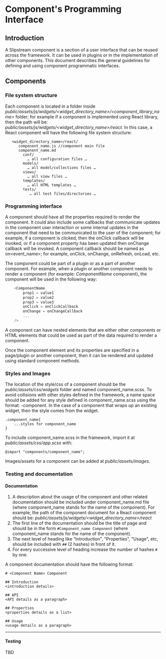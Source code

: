 # Component's Programming Interface

## Introduction
A Slipstream component is a section of a user interface that can be reused across the framework. It can be used in plugins or in the implementation of other components.
This document describes the general guidelines for defining and using component programmatic interfaces.


## Components

### File system structure
Each component is located in a folder inside *public/assets/js/widgets/<widget_directory_name>/<component_library_name>* folder; for example if a component is implemented using React library, then the path will be: *public/assets/js/widgets/<widget_directory_name>/react*. In this case, a React component will have the following file system structure:

```
   <widget_directory_name>/react/
      component_name.js //component main file
      component_name.md
        conf/
          … all configuration files …
        models/
          … all model/collections files …
        views/
          … all view files …
        templates/
          … all HTML templates …
        tests/
           … all test files/directories …
```

### Programming interface
A component should have all the properties required to render the component. It could also include some callbacks that communicate updates in the component user interaction or some internal updates in the component that need to be communicated to the user of the component; for example, if a component is clicked, then the onClick callback will be invoked, or if a component property has been updated then onChange callback will be invoked. A component callback should be named as on<event_name>; for example, onClick, onChange, onRefresh, onLoad, etc.

 The component could be part of a plugin or as a part of another component. For example, when a plugin or another component needs to render a component (for example: *ComponentName* component), the component will be used in the following way:

```javascript
    <ComponentName
        prop1 = value1
        prop2 = value2
        prop3 = value3
        onClick = onClickCallback
        onChange = onChangeCallback
        ...
    />
```

A component can have nested elements that are either other components or HTML elements that could be used as part of the data required to render a component.

Once the component element and its properties are specified in a page/plugin or another component, then it can be rendered and updated using standard component methods.

### Styles and Images
The location of the style/css of a component should be the *public/assets/css/widgets* folder and named component_name.scss.
To avoid collisions with other styles defined in the framework, a name space should be added for any style defined in component_name.scss using the format: <component-name>-component. In the case of a component that wraps up an existing widget, then the style comes from the widget.

```
.component_name{
    ...styles for component_name
}
```

To include component_name.scss in the framework, import it at *public/assets/css/app.scss* with:

```
@import "components/component_name";
```

Images/assets for a component can be added at *public/assets/images*.


### Testing and documentation

#### Documentation

1. A description about the usage of the component and other related documentation should be included under component_name.md file (where component_name stands for the name of the component). For example, the path of the component document for a React component should be: *public/assets/js/widgets/<widget_directory_name>/react*
2. The first line of the documentation should be the title of page and should be in the form `#Component_name Component` (where component_name stands for the name of the component).
3. The next level of heading like "Introduction", "Properties", "Usage", etc, should be included with `##` (2 hashes) in front of it.
4. For every successive level of heading increase the number of hashes `#` by one.

A component documentation should have the following format:

```
# <Component Name> Component

## Introduction
<introduction details>

## API
<API details as a paragraph>

## Properties
<properties details as a list>

## Usage
<usage details as a paragraph>

```


---
#### Testing
TBD